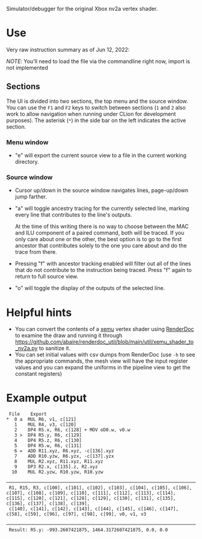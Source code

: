 Simulator/debugger for the original Xbox nv2a vertex shader.

# Use
Very raw instruction summary as of Jun 12, 2022:

*NOTE*: You'll need to load the file via the commandline right now, import is not implemented

## Sections

The UI is divided into two sections, the top menu and the source window. You can use the `F1` and `F2` keys to switch between sections (`1` and `2` also work to allow navigation when running under CLion for development purposes). The asterisk (`*`) in the side bar on the left indicates the active section.

### Menu window
* "e" will export the current source view to a file in the current working directory.

### Source window
* Cursor up/down in the source window navigates lines, page-up/down jump farther.
* "a" will toggle ancestry tracing for the currently selected line, marking every line that contributes to the line's outputs. 

   At the time of this writing there is no way to choose between the MAC and ILU component of a paired command, both will be traced. If you only care about one or the other, the best option is to go to the first ancestor that contributes solely to the one you care about and do the trace from there.

* Pressing "f" with ancestor tracking enabled will filter out all of the lines that do not contribute to the instruction being traced. Press "f" again to return to full source view.
* "o" will toggle the display of the outputs of the selected line.

# Helpful hints

* You can convert the contents of a [xemu](https://github.com/mborgerson/xemu) vertex shader using [RenderDoc](https://renderdoc.org/) to examine the draw and running it through https://github.com/abaire/renderdoc_util/blob/main/util/xemu_shader_to_nv2a.py to sanitize it.
* You can set initial values with csv dumps from RenderDoc (use `-h` to see the appropriate commands, the mesh view will have the input register values and you can expand the uniforms in the pipeline view to get the constant registers)

# Example output
```
 File    Export                                                                                                                                                                                                                            
*  0 a  MUL R6, v1, c[121]                                                                                                                                                                                                                 
   1    MUL R4, v3, c[120]                                                                                                                                                                                                                 
   2    DP4 R5.x, R6, c[128] + MOV oD0.w, v0.w                                                                                                                                                                                             
   3 >  DP4 R5.y, R6, c[129]                                                                                                                                                                                                               
   4    DP4 R5.z, R6, c[130]                                                                                                                                                                                                               
   5    DP4 R5.w, R6, c[131]                                                                                                                                                                                                               
   6 =  ADD R11.xyz, R6.xyz, -c[136].xyz                                                                                                                                                                                                   
   7    ADD R10.yzw, R6.yzx, -c[137].yzx                                                                                                                                                                                                   
   8    MUL R2.xyz, R11.xyz, R11.xyz                                                                                                                                                                                                       
   9    DP3 R2.x, c[135].z, R2.xyz                                                                                                                                                                                                         
  10    MUL R2.yzw, R10.yzw, R10.yzw                                                                                                                                                                                                       
 ──────────────────────────────────────────────────────────────────────────────────────────────────────────────────────────────────────────────────────────────────────────────────────────────────────────────────────────────────────────
 R1, R15, R3, c[100], c[101], c[102], c[103], c[104], c[105], c[106], c[107], c[108], c[109], c[110], c[111], c[112], c[113], c[114], c[115], c[120], c[121], c[128], c[129], c[130], c[131], c[135], c[136], c[137], c[138], c[139],      
 c[140], c[141], c[142], c[143], c[144], c[145], c[146], c[147], c[58], c[59], c[96], c[97], c[98], c[99], v0, v1, v3                                                                                                                      
 ──────────────────────────────────────────────────────────────────────────────────────────────────────────────────────────────────────────────────────────────────────────────────────────────────────────────────────────────────────────
 Result: R5.y: -993.2607421875, 1464.3172607421875, 0.0, 0.0     
 ```
